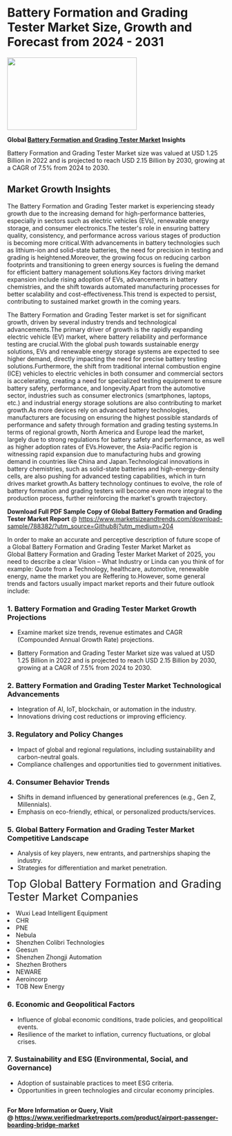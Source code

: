 <H1>Battery Formation and Grading Tester Market Size, Growth and Forecast from 2024 - 2031</H1><img class="aligncenter size-medium wp-image-584254" src="https://thirdeyenews.in/wp-content/uploads/2024/09/Global-Market-Research-300x168.jpeg" alt="" width="300" height="168" /><p><strong>Global&nbsp;<a href="https://www.marketsizeandtrends.com/download-sample/788382/?utm_source=Github8j?utm_medium=204">Battery Formation and Grading Tester Market</a> Insights</strong></p><p>Battery Formation and Grading Tester Market size was valued at USD 1.25 Billion in 2022 and is projected to reach USD 2.15 Billion by 2030, growing at a CAGR of 7.5% from 2024 to 2030.</p><p><h2>Market Growth Insights</h2> <p>The Battery Formation and Grading Tester market is experiencing steady growth due to the increasing demand for high-performance batteries, especially in sectors such as electric vehicles (EVs), renewable energy storage, and consumer electronics.The tester's role in ensuring battery quality, consistency, and performance across various stages of production is becoming more critical.With advancements in battery technologies such as lithium-ion and solid-state batteries, the need for precision in testing and grading is heightened.Moreover, the growing focus on reducing carbon footprints and transitioning to green energy sources is fueling the demand for efficient battery management solutions.Key factors driving market expansion include rising adoption of EVs, advancements in battery chemistries, and the shift towards automated manufacturing processes for better scalability and cost-effectiveness.This trend is expected to persist, contributing to sustained market growth in the coming years.</p> <p>The Battery Formation and Grading Tester market is set for significant growth, driven by several industry trends and technological advancements.The primary driver of growth is the rapidly expanding electric vehicle (EV) market, where battery reliability and performance testing are crucial.With the global push towards sustainable energy solutions, EVs and renewable energy storage systems are expected to see higher demand, directly impacting the need for precise battery testing solutions.Furthermore, the shift from traditional internal combustion engine (ICE) vehicles to electric vehicles in both consumer and commercial sectors is accelerating, creating a need for specialized testing equipment to ensure battery safety, performance, and longevity.Apart from the automotive sector, industries such as consumer electronics (smartphones, laptops, etc.) and industrial energy storage solutions are also contributing to market growth.As more devices rely on advanced battery technologies, manufacturers are focusing on ensuring the highest possible standards of performance and safety through formation and grading testing systems.In terms of regional growth, North America and Europe lead the market, largely due to strong regulations for battery safety and performance, as well as higher adoption rates of EVs.However, the Asia-Pacific region is witnessing rapid expansion due to manufacturing hubs and growing demand in countries like China and Japan.Technological innovations in battery chemistries, such as solid-state batteries and high-energy-density cells, are also pushing for advanced testing capabilities, which in turn drives market growth.As battery technology continues to evolve, the role of battery formation and grading testers will become even more integral to the production process, further reinforcing the market's growth trajectory.<p><span class=""><strong>Download Full PDF Sample Copy of Global Battery Formation and Grading Tester Market Report</strong> @ <a href="https://www.marketsizeandtrends.com/download-sample/788382/?utm_source=Github8j?utm_medium=204" target="_blank">https://www.marketsizeandtrends.com/download-sample/788382/?utm_source=Github8j?utm_medium=204</a></span></p><p>In order to make an accurate and perceptive description of future scope of a Global&nbsp;Battery Formation and Grading Tester Market Market as Global&nbsp;Battery Formation and Grading Tester Market Market of 2025, you need to describe a clear Vision &ndash; What Industry or Linda can you think of for example: Quote from a Technology, healthcare, automotive, renewable energy, name the market you are Reffering to.However, some general trends and factors usually impact market reports and their future outlook include:</p><h3>1.&nbsp;<strong>Battery Formation and Grading Tester Market Growth Projections</strong></h3><ul><li>Examine market size trends, revenue estimates and CAGR (Compounded Annual Growth Rate) projections.</li><li><p>Battery Formation and Grading Tester Market size was valued at USD 1.25 Billion in 2022 and is projected to reach USD 2.15 Billion by 2030, growing at a CAGR of 7.5% from 2024 to 2030.</p></li></ul><h3>2.&nbsp;<strong>Battery Formation and Grading Tester Market Technological Advancements</strong></h3><ul><li>Integration of AI, IoT, blockchain, or automation in the industry.</li><li>Innovations driving cost reductions or improving efficiency.</li></ul><h3>3.&nbsp;<strong>Regulatory and Policy Changes</strong></h3><ul><li>Impact of global and regional regulations, including sustainability and carbon-neutral goals.</li><li>Compliance challenges and opportunities tied to government initiatives.</li></ul><h3>4.&nbsp;<strong>Consumer Behavior Trends</strong></h3><ul><li>Shifts in demand influenced by generational preferences (e.g., Gen Z, Millennials).</li><li>Emphasis on eco-friendly, ethical, or personalized products/services.</li></ul><h3>5.&nbsp;<strong>Global Battery Formation and Grading Tester Market Competitive Landscape</strong></h3><ul><li>Analysis of key players, new entrants, and partnerships shaping the industry.</li><li>Strategies for differentiation and market penetration.</li></ul><p data-pm-slice="1 1 []"><span style="color: inherit; font-family: inherit; font-size: 25px;">Top Global Battery Formation and Grading Tester Market Companies</span></p><div class="" data-test-id=""><p><li>Wuxi Lead Intelligent Equipment</li><li> CHR</li><li> PNE</li><li> Nebula</li><li> Shenzhen Colibri Technologies</li><li> Geesun</li><li> Shenzhen Zhongji Automation</li><li> Shezhen Brothers</li><li> NEWARE</li><li> Aeroincorp</li><li> TOB New Energy</li></p></div><h3>6.&nbsp;<strong>Economic and Geopolitical Factors</strong></h3><ul><li>Influence of global economic conditions, trade policies, and geopolitical events.</li><li>Resilience of the market to inflation, currency fluctuations, or global crises.</li></ul><h3>7.&nbsp;<strong>Sustainability and ESG (Environmental, Social, and Governance)</strong></h3><ul><li>Adoption of sustainable practices to meet ESG criteria.</li><li>Opportunities in green technologies and circular economy principles.</li></ul><h2><strong style="font-size: 14px;">For More Information or Query, Visit @&nbsp;</strong><a style="background-color: #ffffff; font-size: 14px;" href="https://www.marketsizeandtrends.com/report/battery-formation-and-grading-tester-market/" target="_blank">https://www.verifiedmarketreports.com/product/airport-passenger-boarding-bridge-market</a></h2>